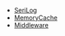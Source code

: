 * [SeriLog](Projects\SeriLogExample\README.md)
* [MemoryCache](Projects\MemoryCacheExample\README.md)
* [Middleware](Projects\MiddleWareExample\README.md)